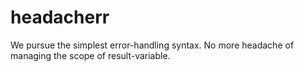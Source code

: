 # headacherr
We pursue the simplest error-handling syntax. No more headache of managing the scope of result-variable.

